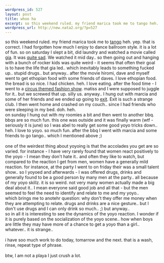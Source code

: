 ```yaml
--- 
wordpress_id: 527
layout: post
title: whoo ha
excerpt: so this weekend ruled. my friend marica took me to tango heh. yep. that is correct. I had forgotten how much I enjoy to dance ballroom style. it is a lot of fun. so on saturday I slept a bit, did laundry and watched a movie called gia. It was quite sad...
wordpress_url: http://new.nata2.org/?p=527
---
```

so this weekend ruled. my friend marica took me to <a href="http://www.tangoparatodos.com/">tango</a> heh. yep. that is correct. I had forgotten how much I enjoy to dance ballroom style. it is a lot of fun. so on saturday I slept a bit, did laundry and watched a movie called <a href="http://us.imdb.com/Title?0123865">gia</a>. It was <a href="http://www.giamariecarangi.hpg.ig.com.br">quite sad</a>. We watched it mid day.. so then going out and hanging with a bunch of rocker kids was quite weird - it seems that often their goal is to have the life that gia led.. which inevitably leads to something fucked up.. stupid drugs.. but anyway.. after the movie hiromi, dave and myself went to get ethopian food with some friends of daves. I love ethopian food. the bread is so nice. I had chicken. heh. I love eating. after the food time - I went to a <a href="http://www.lumpen.com/buddy/">circus themed fashion show</a>. matiss and I were supposed to juggle for it.. but we screwed that up. silly us. anyway.. I hung out with marcia and some of her friends and we ended up going to <a href="http://www.exitchicago.com/">exit</a>. Exit is such a strange club. I then went home and crashed on my couch.. since I had friends who were sleeping in my bed. doh. heh. <br/>on sunday I hung out with my roomies a bit and then went to another bbq. bbqs are so much fun. this one was outside and it was finally warm (wtf - seriously it is june) so I was abel to really get some good yoyo tricks down.. heh. I love to yoyo. so much fun. after the bbq I  went with marcia and some friends to go tango.. which I mentioned above ;)<br/><br/>one of the weirdest thing about yoyoing is that the accolades you get are so varied. for instance - I have very rarely found that women react positively to the yoyo - I mean they don't hate it.. and often they like to watch, but compared to the reaction I get from men, women have a generally mild reaction. for instance, at the party I went to on friday their was a small talent show.. so I yoyoed and afterwards - I was offered drugs, drinks and generally found to be a good person by many men at the party.. all because of my yoyo skillz. it is so weird. not very many women actually made a big deal about it.. I mean everyone said good job and all that - but the men seemed to feel the need to identify and relate to me and my yoyo.. <br/>which brings me to anotehr question: why don't they offer me money when they are attempting to relate. drugs and drinks are a nice gesture.. but I don't use drugs and I can only drink so much.. ;) but anyway.. 
<br/>so in all it is interesting to see the dynamics of the yoyo reaction. I wonder if it is purely based on the socialization of the yoyo scene.. how when boys are little they may have more of a chance to get a yoyo than a girl.. whatever.. it is strange.. <br/><br/>i have soo much work to do today, tomarrow and the next. that is a wash, rinse, repeat type of phrase. <br/><br/>btw, I am not a playa I just crush a lot.
